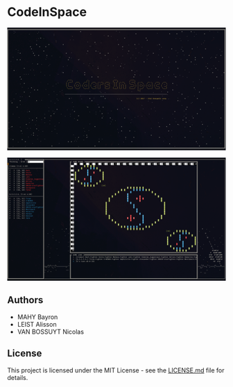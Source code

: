 # CodeInSpace

![](meta/2021-01-20-174459_1920x1080_scrot.png)

![](meta/2021-01-20-174501_1920x1080_scrot.png)

## Authors

- MAHY Bayron 
- LEIST Alisson 
- VAN BOSSUYT Nicolas 

## License

This project is licensed under the MIT License - see the [LICENSE.md](LICENSE.md) file for details.

